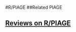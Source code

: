 #R/PIAGE
##Related
PIAGE


## [Reviews on R/PIAGE](https://github.com/gaow/genetic-analysis-software/issues/479)